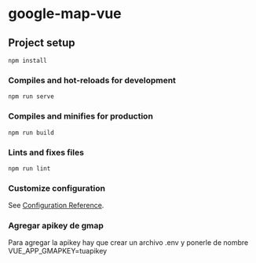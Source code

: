 # google-map-vue

## Project setup
```
npm install
```

### Compiles and hot-reloads for development
```
npm run serve
```

### Compiles and minifies for production
```
npm run build
```

### Lints and fixes files
```
npm run lint
```

### Customize configuration
See [Configuration Reference](https://cli.vuejs.org/config/).


### Agregar apikey de gmap
Para agregar la apikey hay que crear un archivo .env y ponerle de nombre VUE_APP_GMAPKEY=tuapikey